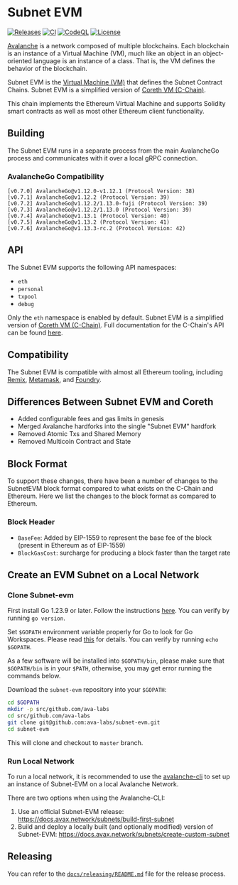 # Subnet EVM

[![Releases](https://img.shields.io/github/v/tag/ava-labs/subnet-evm.svg?sort=semver)](https://github.com/ava-labs/subnet-evm/releases)
[![CI](https://github.com/ava-labs/subnet-evm/actions/workflows/ci.yml/badge.svg)](https://github.com/ava-labs/subnet-evm/actions/workflows/ci.yml)
[![CodeQL](https://github.com/ava-labs/subnet-evm/actions/workflows/codeql-analysis.yml/badge.svg)](https://github.com/ava-labs/subnet-evm/actions/workflows/codeql-analysis.yml)
[![License](https://img.shields.io/github/license/ava-labs/subnet-evm)](https://github.com/ava-labs/subnet-evm/blob/master/LICENSE)

[Avalanche](https://docs.avax.network/avalanche-l1s) is a network composed of multiple blockchains.
Each blockchain is an instance of a Virtual Machine (VM), much like an object in an object-oriented language is an instance of a class.
That is, the VM defines the behavior of the blockchain.

Subnet EVM is the [Virtual Machine (VM)](https://docs.avax.network/learn/virtual-machines) that defines the Subnet Contract Chains. Subnet EVM is a simplified version of [Coreth VM (C-Chain)](https://github.com/ava-labs/coreth).

This chain implements the Ethereum Virtual Machine and supports Solidity smart contracts as well as most other Ethereum client functionality.

## Building

The Subnet EVM runs in a separate process from the main AvalancheGo process and communicates with it over a local gRPC connection.

### AvalancheGo Compatibility

```text
[v0.7.0] AvalancheGo@v1.12.0-v1.12.1 (Protocol Version: 38)
[v0.7.1] AvalancheGo@v1.12.2 (Protocol Version: 39)
[v0.7.2] AvalancheGo@v1.12.2/1.13.0-fuji (Protocol Version: 39)
[v0.7.3] AvalancheGo@v1.12.2/1.13.0 (Protocol Version: 39)
[v0.7.4] AvalancheGo@v1.13.1 (Protocol Version: 40)
[v0.7.5] AvalancheGo@v1.13.2 (Protocol Version: 41)
[v0.7.6] AvalancheGo@v1.13.3-rc.2 (Protocol Version: 42)
```

## API

The Subnet EVM supports the following API namespaces:

- `eth`
- `personal`
- `txpool`
- `debug`

Only the `eth` namespace is enabled by default.
Subnet EVM is a simplified version of [Coreth VM (C-Chain)](https://github.com/ava-labs/coreth).
Full documentation for the C-Chain's API can be found [here](https://build.avax.network/docs/api-reference/c-chain/api).

## Compatibility

The Subnet EVM is compatible with almost all Ethereum tooling, including [Remix](https://docs.avax.network/build/dapp/smart-contracts/remix-deploy), [Metamask](https://docs.avax.network/build/dapp/chain-settings), and [Foundry](https://docs.avax.network/build/dapp/smart-contracts/toolchains/foundry).

## Differences Between Subnet EVM and Coreth

- Added configurable fees and gas limits in genesis
- Merged Avalanche hardforks into the single "Subnet EVM" hardfork
- Removed Atomic Txs and Shared Memory
- Removed Multicoin Contract and State

## Block Format

To support these changes, there have been a number of changes to the SubnetEVM block format compared to what exists on the C-Chain and Ethereum. Here we list the changes to the block format as compared to Ethereum.

### Block Header

- `BaseFee`: Added by EIP-1559 to represent the base fee of the block (present in Ethereum as of EIP-1559)
- `BlockGasCost`: surcharge for producing a block faster than the target rate

## Create an EVM Subnet on a Local Network

### Clone Subnet-evm

First install Go 1.23.9 or later. Follow the instructions [here](https://go.dev/doc/install). You can verify by running `go version`.

Set `$GOPATH` environment variable properly for Go to look for Go Workspaces. Please read [this](https://go.dev/doc/code) for details. You can verify by running `echo $GOPATH`.

As a few software will be installed into `$GOPATH/bin`, please make sure that `$GOPATH/bin` is in your `$PATH`, otherwise, you may get error running the commands below.

Download the `subnet-evm` repository into your `$GOPATH`:

```sh
cd $GOPATH
mkdir -p src/github.com/ava-labs
cd src/github.com/ava-labs
git clone git@github.com:ava-labs/subnet-evm.git
cd subnet-evm
```

This will clone and checkout to `master` branch.

### Run Local Network

To run a local network, it is recommended to use the [avalanche-cli](https://github.com/ava-labs/avalanche-cli#avalanche-cli) to set up an instance of Subnet-EVM on a local Avalanche Network.

There are two options when using the Avalanche-CLI:

1. Use an official Subnet-EVM release: <https://docs.avax.network/subnets/build-first-subnet>
2. Build and deploy a locally built (and optionally modified) version of Subnet-EVM: <https://docs.avax.network/subnets/create-custom-subnet>

## Releasing

You can refer to the [`docs/releasing/README.md`](docs/releasing/README.md) file for the release process.
